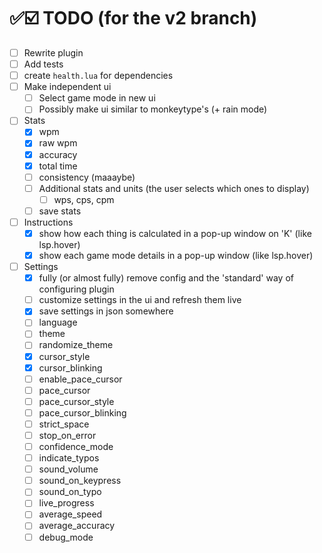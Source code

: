 # ✅☑️ TODO (for the v2 branch)

- [ ] Rewrite plugin
- [ ] Add tests
- [ ] create `health.lua` for dependencies
- [ ] Make independent ui
  - [ ] Select game mode in new ui
  - [ ] Possibly make ui similar to monkeytype's (+ rain mode)
- [ ] Stats
  - [x] wpm
  - [x] raw wpm
  - [x] accuracy
  - [x] total time
  - [ ] consistency (maaaybe)
  - [ ] Additional stats and units (the user selects which ones to display)
    - [ ] wps, cps, cpm
  - [ ] save stats
- [ ] Instructions
  - [x] show how each thing is calculated in a pop-up window on 'K' (like lsp.hover)
  - [x] show each game mode details in a pop-up window (like lsp.hover)
- [ ] Settings
  - [x] fully (or almost fully) remove config and the 'standard' way of configuring plugin
  - [ ] customize settings in the ui and refresh them live
  - [x] save settings in json somewhere
  - [ ] language
  - [ ] theme
  - [ ] randomize_theme
  - [x] cursor_style
  - [x] cursor_blinking
  - [ ] enable_pace_cursor
  - [ ] pace_cursor
  - [ ] pace_cursor_style
  - [ ] pace_cursor_blinking
  - [ ] strict_space
  - [ ] stop_on_error
  - [ ] confidence_mode
  - [ ] indicate_typos
  - [ ] sound_volume
  - [ ] sound_on_keypress
  - [ ] sound_on_typo
  - [ ] live_progress
  - [ ] average_speed
  - [ ] average_accuracy
  - [ ] debug_mode
